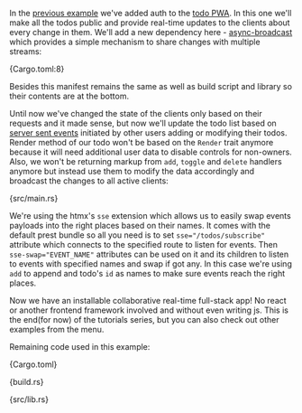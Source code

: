 In the [previous example](https://prest.blog/todo-pwa-auth) we've added auth to the [todo PWA](https://prest.blog/todo-pwa). In this one we'll make all the todos public and provide real-time updates to the clients about every change in them. We'll add a new dependency here - [async-broadcast](https://docs.rs/async-broadcast/latest/async_broadcast/) which provides a simple mechanism to share changes with multiple streams:

{Cargo.toml:8}

Besides this manifest remains the same as well as build script and library so their contents are at the bottom.

Until now we've changed the state of the clients only based on their requests and it made sense, but now we'll update the todo list based on [server sent events](https://en.wikipedia.org/wiki/Server-sent_events) initiated by other users adding or modifying their todos. Render method of our todo won't be based on the `Render` trait anymore because it will need additional user data to disable controls for non-owners. Also, we won't be returning markup from `add`, `toggle` and `delete` handlers anymore but instead use them to modify the data accordingly and broadcast the changes to all active clients:

{src/main.rs}

We're using the htmx's `sse` extension which allows us to easily swap events payloads into the right places based on their names. It comes with the default prest bundle so all you need is to set `sse="/todos/subscribe"` attribute which connects to the specified route to listen for events. Then `sse-swap="EVENT_NAME"` attributes can be used on it and its children to listen to events with specified names and swap if got any. In this case we're using `add` to append and todo's `id` as names to make sure events reach the right places.

Now we have an installable collaborative real-time full-stack app! No react or another frontend framework involved and without even writing js. This is the end(for now) of the tutorials series, but you can also check out other examples from the menu.

Remaining code used in this example:

{Cargo.toml}

{build.rs}

{src/lib.rs}